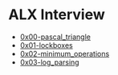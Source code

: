 # ALX Interview
- [0x00-pascal_triangle](https://github.com/getdaniel/alx-interview/tree/main/0x00-pascal_triangle)
- [0x01-lockboxes](https://github.com/getdaniel/alx-interview/tree/main/0x01-lockboxes)
- [0x02-minimum_operations](https://github.com/getdaniel/alx-interview/tree/main/0x02-minimum_operations)
- [0x03-log_parsing](https://github.com/getdaniel/alx-interview/tree/main/0x03-log_parsing)
